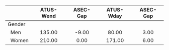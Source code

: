 
|                      |    ATUS-Wend |     ASEC-Gap |    ATUS-Wday |     ASEC-Gap |
| -------------------- | :----------: | :----------: | :----------: | :----------: |
| Gender               |              |              |              |              |
| &nbsp;&nbsp;Men      |       135.00 |        -9.00 |        80.00 |         3.00 |
| &nbsp;&nbsp;Women    |       210.00 |         0.00 |       171.00 |         6.00 |


